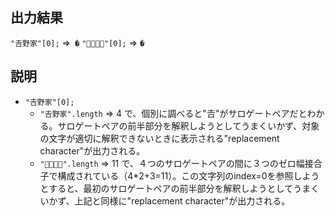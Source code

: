 ## 出力結果
`"𠮷野家"[0];`  =>` �`
`"👨‍👨‍👧‍👧"[0];`   => `�`

## 説明
* `"𠮷野家"[0];`
  * `"𠮷野家".length` => 4 で、個別に調べると"𠮷"がサロゲートペアだとわかる。サロゲートペアの前半部分を解釈しようとしてうまくいかず、対象の文字が適切に解釈できないときに表示される"replacement character"が出力される。
  * `"👨‍👨‍👧‍👧".length` => 11 で、４つのサロゲートペアの間に３つのゼロ幅接合子で構成されている（4*2+3=11）。この文字列のindex=0を参照しようとすると、最初のサロゲートペアの前半部分を解釈しようとしてうまくいかず、上記と同様に"replacement character"が出力される。